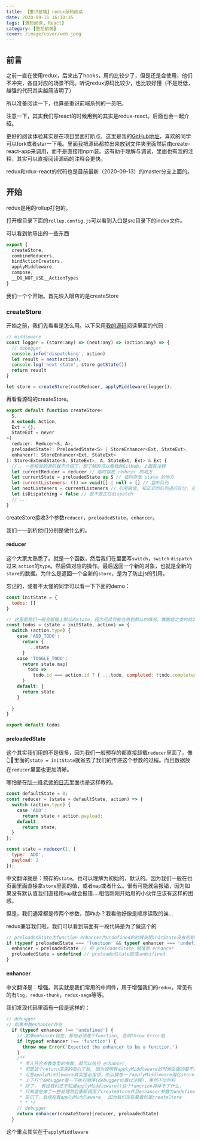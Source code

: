 ```yaml
---
title: 【重识前端】redux源码阅读
date: 2020-09-11 16:10:35
tags: [源码阅读, React]
category: [重拾前端]
cover: /image/cover/web.jpeg
---
```


## 前言

之前一直在使用redux，后来出了hooks，用的比较少了，但是还是会使用，他们不冲突，各自对应的场景不同。听说redux源码比较少，也比较好懂（不是贬低，越强的代码其实越简洁明了）

所以准备阅读一下，也算是重识前端系列的一员吧。

注意一下，其实我们写react的时候用到的其实是redux-react。后面也会一起介绍。

更好的阅读体验其实是在项目里面打断点，这里是我的[GitHub地址](https://github.com/DerrickTel/redux-source-analyse)，喜欢的同学可以fork或者star一下哦。里面我把源码都拉出来放到文件夹里面然后由create-react-app来调用，而不是直接用npm装。这有助于理解与调试，里面也有我的注释，其实可以直接阅读源码的注释会更快。

redux和rdux-react的代码也是目前最新（2020-09-13）的master分支上面的。

## 开始

redux是用的rollup打包的。

打开根目录下面的`rollup.config.js`可以看到入口是src目录下的index文件。

可以看到他导出的一些东西

```js
export {
  createStore,
  combineReducers,
  bindActionCreators,
  applyMiddleware,
  compose,
  __DO_NOT_USE__ActionTypes
}
```

我们一个个开始。首先映入眼帘的是createStore

### createStore

开始之前，我们先看看是怎么用。以下采用[我的源码](https://github.com/DerrickTel/redux-source-analyse)阅读里面的代码：

```js
// middleware
const logger = (store:any) => (next:any) => (action:any) => {
  // debugger
  console.info('dispatching', action)
  let result = next(action);
  console.log('next state', store.getState())
  return result
}

let store = createStore(rootReducer, applyMiddleware(logger));
```

再看看源码的createStore。

```js
export default function createStore<
  S,
  A extends Action,
  Ext = {},
  StateExt = never
>(
  reducer: Reducer<S, A>,
  preloadedState?: PreloadedState<S> | StoreEnhancer<Ext, StateExt>,
  enhancer?: StoreEnhancer<Ext, StateExt>
): Store<ExtendState<S, StateExt>, A, StateExt, Ext> & Ext {
  //.. 一些校验的源码就不介绍了，想了解的可以看我的GitHub，上面有注释
  let currentReducer = reducer // 临时存放 reducer 的地方
  let currentState = preloadedState as S // 临时存放 state 的地方
  let currentListeners: (() => void)[] | null = [] // 监听队列
  let nextListeners = currentListeners // 引用赋值, 和正式的队列进行区分, 别有他用
  let isDispatching = false // 是不是正在dispatch
  // ... 
}
```

createStore接收3个参数`reducer`，`preloadedState`，`enhancer`。

我们一一剖析他们分别是做什么的。

#### reducer

这个大家太熟悉了。就是一个函数，然后我们在里面写`switch`，`switch` `dispatch`过来 `action`的`type`。然后做对应的操作。最后返回一个新的对象，也就是全新的`store`的数据。为什么是返回一个全新的`store`，是为了防止js的引用。

忘记的，或者不太懂的同学可以看一下下面的demo：

```js
const initState = {
  todos: []
}

// 这里面我们一般会赋值上默认的state，因为后续可能会用到默认的情况，像数组之类的就非常常见。
const todos = (state = initState, action) => {
  switch (action.type) {
    case 'ADD_TODO':
      return {
        ...state
      }
    case 'TOGGLE_TODO':
      return state.map(
        todo =>
          todo.id === action.id ? { ...todo, completed: !todo.completed } : todo
      )
    default: {
      return state
    }
      
  }
}

export default todos
```



#### preloadedState

这个其实我们用的不是很多，因为我们一般预存的都直接卸载`reducer`里面了。像👆🌰里面的`state = initState`就省去了我们的传递这个参数的过程。而且数据放在`reducer`里面也更加清晰。

哪怕是在[阮一峰老师的日志](http://www.ruanyifeng.com/blog/2016/09/redux_tutorial_part_one_basic_usages.html)里面也是这样教的。

```js
const defaultState = 0;
const reducer = (state = defaultState, action) => {
  switch (action.type) {
    case 'ADD':
      return state + action.payload;
    default: 
      return state;
  }
};

const state = reducer(1, {
  type: 'ADD',
  payload: 2
});
```

中文翻译就是：预存的`state`。也可以理解为初始的，默认的。因为我们一般在也页面里面直接拿`store`里面的值，或者`map`或者什么。很有可能就会报错，因为如果没有默认值我们直接用`map`就会报错....相信刚刚开始用的小伙伴应该有这样的困惑。

但是，我们通常都是传两个参数，那咋办？我看他好像是顺序读取的诶...

redux兼容我们啦，我们可以看到前面有一段代码是为了做这个的

```js
// preloadedState为function enhancer为undefined的时候说明initState没有初始化, 但是有middleware
if (typeof preloadedState === 'function' && typeof enhancer === 'undefined') {
  enhancer = preloadedState // 把 preloadedState 赋值给 enhancer
  preloadedState = undefined // preloadedState赋值undeifined
}
```



#### enhancer

中文翻译是：增强。其实就是我们常用的中间件，用于增强我们的`redux`。常见有的有`log`，`redux-thunk`，`redux-saga`等等。

我们发现代码里面有一段是这样的：

```js
// debugger
// 如果参数enhancer存在
  if (typeof enhancer !== 'undefined') {
    // 如果enhancer存在，那他必须是个function, 否则throw Error哈
    if (typeof enhancer !== 'function') {
      throw new Error('Expected the enhancer to be a function.')
    }
    /**
     * 传入符合参数类型的参数，就可以执行 enhancer,
     * 但是这个return深深的吸引了我, 因为说明有applyMiddleware的时候后面的都不用看了 ??? 当然不可能
     * 可是applyMiddleware其实是必用项，所以猜想一下applyMiddleware强化store之后会enhancer赋值undefined，再次调用createStore
     * 上下打个debugger看一下执行顺序(debugger位置以注释)，果然不出所料
     * 好了， 假设我们还不知道applyMiddleware()这个funcrion具体干了什么，
     * 只知道他做了一些处理然后重新调用了createStore并且enhancer参数为undefined
     * 先记下，后续在看applyMiddleware， 因为我们现在要看的是createStore
     * * */
    // debugger
    return enhancer(createStore)(reducer, preloadedState)
  }
```

这个重点其实在于`applyMiddleware`